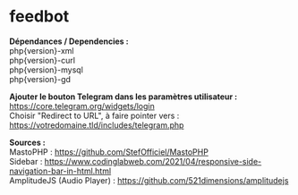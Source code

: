 # feedbot

**Dépendances / Dependencies :**<br />
php{version}-xml<br />
php{version}-curl<br />
php{version}-mysql<br />
php{version}-gd<br />

**Ajouter le bouton Telegram dans les paramètres utilisateur :**<br />
https://core.telegram.org/widgets/login<br />
Choisir "Redirect to URL", à faire pointer vers : https://votredomaine.tld/includes/telegram.php<br />

**Sources :**<br />
MastoPHP : https://github.com/StefOfficiel/MastoPHP<br />
Sidebar : https://www.codinglabweb.com/2021/04/responsive-side-navigation-bar-in-html.html<br />
AmplitudeJS (Audio Player) : https://github.com/521dimensions/amplitudejs

